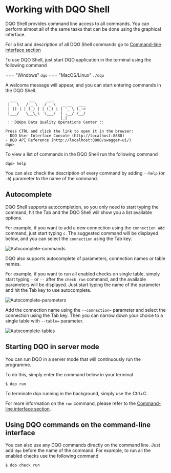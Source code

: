 # Working with DQO Shell

DQO Shell provides command line access to all commands. You can perform almost all of the same tasks that can be done
using the graphical interface. 

For a list and description of all DQO Shell commands go to [Command-line interface section](../../command-line-interface/index.md)

To use DQO Shell, just start DQO application in the terminal using the following command

=== "Windows"
    ```
    dqo
    ```
=== "MacOS/Linux"
    ```
    ./dqo
    ```

A welcome message will appear, and you can start entering commands in the DQO Shell.

```
  ___     ___     ___
 |   \   / _ \   / _ \   _ __   ___
 | |) | | (_) | | (_) | | '_ \ (_-<
 |___/   \__\_\  \___/  | .__/ /__/
                        |_|
 :: DQOps Data Quality Operations Center ::    

Press CTRL and click the link to open it in the browser:
- DQO User Interface Console (http://localhost:8888)
- DQO API Reference (http://localhost:8888/swagger-ui/)
dqo>

```

To view a list of commands in the DQO Shell run the following command

```
dqo> help
```

You can also check the description of every command by adding `--help` (or `-h`) parameter to the name of the command.

## Autocomplete

DQO Shell supports autocompletion, so you only need to start typing the command, hit the Tab and the DQO Shell will show you
a list available options.

For example, if you want to add a new connection using the `connection add` command, just start typing `c`.
The suggested command will be displayed below, and you can select the `connection` using the Tab key.

![Autocomplete-commands](https://dqops.com/docs/images/working-with-dqo/working-with-dqo-shell/autocomplete-commands.png)

DQO also supports autocomplete of parameters, connection names or table names.

For example, if you want to run all enabled checks on single table, simply start typing `-` or `--` after the `check run` command,
and the available parameters will be displayed. Just start typing the name of the parameter and hit the Tab key to use autocomplete.

![Autocomplete-parameters](https://dqops.com/docs/images/working-with-dqo/working-with-dqo-shell/autocomplete-parameters.png)

Add the connection name using the `--connection=` parameter and select the connection using the Tab key. Then you can narrow
down your choice to a single table with `--table=` parameter. 

![Autocomplete-tables](https://dqops.com/docs/images/working-with-dqo/working-with-dqo-shell/autocomplete-tables.png)


## Starting DQO in server mode

You can run DQO in a server mode that will continuously run the programme.

To do this, simply enter the command below in your terminal
```
$ dqo run
```
To terminate dqo running in the background, simply use the Ctrl+C.

For more information on the `run` command, please refer to the [Command-line interface section](../../command-line-interface/run.md).


## Using DQO commands on the command-line interface

You can also use any DQO commands directly on the command line. Just add `dqo` before the name of the command. For example, 
to run all the enabled checks use the following command

```
$ dqo check run
```